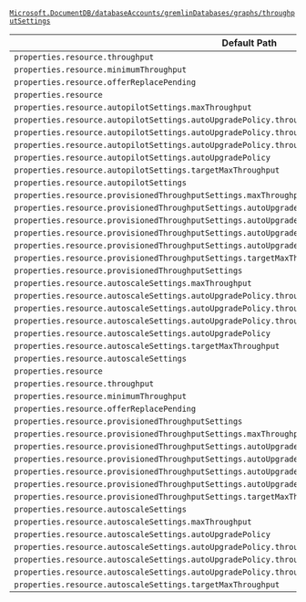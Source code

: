 [`Microsoft.DocumentDB/databaseAccounts/gremlinDatabases/graphs/throughputSettings`](https://docs.microsoft.com/en-us/azure/templates/microsoft.documentdb/databaseaccounts/gremlindatabases/graphs/throughputsettings)

| Default Path | Alias |
|---|---|
| `properties.resource.throughput` | `Microsoft.DocumentDB/databaseAccounts/gremlinDatabases/graphs/throughputSettings/default.resource.throughput` |
| `properties.resource.minimumThroughput` | `Microsoft.DocumentDB/databaseAccounts/gremlinDatabases/graphs/throughputSettings/default.resource.minimumThroughput` |
| `properties.resource.offerReplacePending` | `Microsoft.DocumentDB/databaseAccounts/gremlinDatabases/graphs/throughputSettings/default.resource.offerReplacePending` |
| `properties.resource` | `Microsoft.DocumentDB/databaseAccounts/gremlinDatabases/graphs/throughputSettings/default.resource` |
| `properties.resource.autopilotSettings.maxThroughput` | `Microsoft.DocumentDB/databaseAccounts/gremlinDatabases/graphs/throughputSettings/default.resource.autopilotSettings.maxThroughput` |
| `properties.resource.autopilotSettings.autoUpgradePolicy.throughputPolicy.isEnabled` | `Microsoft.DocumentDB/databaseAccounts/gremlinDatabases/graphs/throughputSettings/default.resource.autopilotSettings.autoUpgradePolicy.throughputPolicy.isEnabled` |
| `properties.resource.autopilotSettings.autoUpgradePolicy.throughputPolicy.incrementPercent` | `Microsoft.DocumentDB/databaseAccounts/gremlinDatabases/graphs/throughputSettings/default.resource.autopilotSettings.autoUpgradePolicy.throughputPolicy.incrementPercent` |
| `properties.resource.autopilotSettings.autoUpgradePolicy.throughputPolicy` | `Microsoft.DocumentDB/databaseAccounts/gremlinDatabases/graphs/throughputSettings/default.resource.autopilotSettings.autoUpgradePolicy.throughputPolicy` |
| `properties.resource.autopilotSettings.autoUpgradePolicy` | `Microsoft.DocumentDB/databaseAccounts/gremlinDatabases/graphs/throughputSettings/default.resource.autopilotSettings.autoUpgradePolicy` |
| `properties.resource.autopilotSettings.targetMaxThroughput` | `Microsoft.DocumentDB/databaseAccounts/gremlinDatabases/graphs/throughputSettings/default.resource.autopilotSettings.targetMaxThroughput` |
| `properties.resource.autopilotSettings` | `Microsoft.DocumentDB/databaseAccounts/gremlinDatabases/graphs/throughputSettings/default.resource.autopilotSettings` |
| `properties.resource.provisionedThroughputSettings.maxThroughput` | `Microsoft.DocumentDB/databaseAccounts/gremlinDatabases/graphs/throughputSettings/default.resource.provisionedThroughputSettings.maxThroughput` |
| `properties.resource.provisionedThroughputSettings.autoUpgradePolicy.throughputPolicy.isEnabled` | `Microsoft.DocumentDB/databaseAccounts/gremlinDatabases/graphs/throughputSettings/default.resource.provisionedThroughputSettings.autoUpgradePolicy.throughputPolicy.isEnabled` |
| `properties.resource.provisionedThroughputSettings.autoUpgradePolicy.throughputPolicy.incrementPercent` | `Microsoft.DocumentDB/databaseAccounts/gremlinDatabases/graphs/throughputSettings/default.resource.provisionedThroughputSettings.autoUpgradePolicy.throughputPolicy.incrementPercent` |
| `properties.resource.provisionedThroughputSettings.autoUpgradePolicy.throughputPolicy` | `Microsoft.DocumentDB/databaseAccounts/gremlinDatabases/graphs/throughputSettings/default.resource.provisionedThroughputSettings.autoUpgradePolicy.throughputPolicy` |
| `properties.resource.provisionedThroughputSettings.autoUpgradePolicy` | `Microsoft.DocumentDB/databaseAccounts/gremlinDatabases/graphs/throughputSettings/default.resource.provisionedThroughputSettings.autoUpgradePolicy` |
| `properties.resource.provisionedThroughputSettings.targetMaxThroughput` | `Microsoft.DocumentDB/databaseAccounts/gremlinDatabases/graphs/throughputSettings/default.resource.provisionedThroughputSettings.targetMaxThroughput` |
| `properties.resource.provisionedThroughputSettings` | `Microsoft.DocumentDB/databaseAccounts/gremlinDatabases/graphs/throughputSettings/default.resource.provisionedThroughputSettings` |
| `properties.resource.autoscaleSettings.maxThroughput` | `Microsoft.DocumentDB/databaseAccounts/gremlinDatabases/graphs/throughputSettings/default.resource.autoscaleSettings.maxThroughput` |
| `properties.resource.autoscaleSettings.autoUpgradePolicy.throughputPolicy.isEnabled` | `Microsoft.DocumentDB/databaseAccounts/gremlinDatabases/graphs/throughputSettings/default.resource.autoscaleSettings.autoUpgradePolicy.throughputPolicy.isEnabled` |
| `properties.resource.autoscaleSettings.autoUpgradePolicy.throughputPolicy.incrementPercent` | `Microsoft.DocumentDB/databaseAccounts/gremlinDatabases/graphs/throughputSettings/default.resource.autoscaleSettings.autoUpgradePolicy.throughputPolicy.incrementPercent` |
| `properties.resource.autoscaleSettings.autoUpgradePolicy.throughputPolicy` | `Microsoft.DocumentDB/databaseAccounts/gremlinDatabases/graphs/throughputSettings/default.resource.autoscaleSettings.autoUpgradePolicy.throughputPolicy` |
| `properties.resource.autoscaleSettings.autoUpgradePolicy` | `Microsoft.DocumentDB/databaseAccounts/gremlinDatabases/graphs/throughputSettings/default.resource.autoscaleSettings.autoUpgradePolicy` |
| `properties.resource.autoscaleSettings.targetMaxThroughput` | `Microsoft.DocumentDB/databaseAccounts/gremlinDatabases/graphs/throughputSettings/default.resource.autoscaleSettings.targetMaxThroughput` |
| `properties.resource.autoscaleSettings` | `Microsoft.DocumentDB/databaseAccounts/gremlinDatabases/graphs/throughputSettings/default.resource.autoscaleSettings` |
| `properties.resource` | `Microsoft.DocumentDB/databaseAccounts/gremlinDatabases/graphs/throughputSettings/resource` |
| `properties.resource.throughput` | `Microsoft.DocumentDB/databaseAccounts/gremlinDatabases/graphs/throughputSettings/resource.throughput` |
| `properties.resource.minimumThroughput` | `Microsoft.DocumentDB/databaseAccounts/gremlinDatabases/graphs/throughputSettings/resource.minimumThroughput` |
| `properties.resource.offerReplacePending` | `Microsoft.DocumentDB/databaseAccounts/gremlinDatabases/graphs/throughputSettings/resource.offerReplacePending` |
| `properties.resource.provisionedThroughputSettings` | `Microsoft.DocumentDB/databaseAccounts/gremlinDatabases/graphs/throughputSettings/resource.provisionedThroughputSettings` |
| `properties.resource.provisionedThroughputSettings.maxThroughput` | `Microsoft.DocumentDB/databaseAccounts/gremlinDatabases/graphs/throughputSettings/resource.provisionedThroughputSettings.maxThroughput` |
| `properties.resource.provisionedThroughputSettings.autoUpgradePolicy` | `Microsoft.DocumentDB/databaseAccounts/gremlinDatabases/graphs/throughputSettings/resource.provisionedThroughputSettings.autoUpgradePolicy` |
| `properties.resource.provisionedThroughputSettings.autoUpgradePolicy.throughputPolicy` | `Microsoft.DocumentDB/databaseAccounts/gremlinDatabases/graphs/throughputSettings/resource.provisionedThroughputSettings.autoUpgradePolicy.throughputPolicy` |
| `properties.resource.provisionedThroughputSettings.autoUpgradePolicy.throughputPolicy.isEnabled` | `Microsoft.DocumentDB/databaseAccounts/gremlinDatabases/graphs/throughputSettings/resource.provisionedThroughputSettings.autoUpgradePolicy.throughputPolicy.isEnabled` |
| `properties.resource.provisionedThroughputSettings.autoUpgradePolicy.throughputPolicy.incrementPercent` | `Microsoft.DocumentDB/databaseAccounts/gremlinDatabases/graphs/throughputSettings/resource.provisionedThroughputSettings.autoUpgradePolicy.throughputPolicy.incrementPercent` |
| `properties.resource.provisionedThroughputSettings.targetMaxThroughput` | `Microsoft.DocumentDB/databaseAccounts/gremlinDatabases/graphs/throughputSettings/resource.provisionedThroughputSettings.targetMaxThroughput` |
| `properties.resource.autoscaleSettings` | `Microsoft.DocumentDB/databaseAccounts/gremlinDatabases/graphs/throughputSettings/resource.autoscaleSettings` |
| `properties.resource.autoscaleSettings.maxThroughput` | `Microsoft.DocumentDB/databaseAccounts/gremlinDatabases/graphs/throughputSettings/resource.autoscaleSettings.maxThroughput` |
| `properties.resource.autoscaleSettings.autoUpgradePolicy` | `Microsoft.DocumentDB/databaseAccounts/gremlinDatabases/graphs/throughputSettings/resource.autoscaleSettings.autoUpgradePolicy` |
| `properties.resource.autoscaleSettings.autoUpgradePolicy.throughputPolicy` | `Microsoft.DocumentDB/databaseAccounts/gremlinDatabases/graphs/throughputSettings/resource.autoscaleSettings.autoUpgradePolicy.throughputPolicy` |
| `properties.resource.autoscaleSettings.autoUpgradePolicy.throughputPolicy.isEnabled` | `Microsoft.DocumentDB/databaseAccounts/gremlinDatabases/graphs/throughputSettings/resource.autoscaleSettings.autoUpgradePolicy.throughputPolicy.isEnabled` |
| `properties.resource.autoscaleSettings.autoUpgradePolicy.throughputPolicy.incrementPercent` | `Microsoft.DocumentDB/databaseAccounts/gremlinDatabases/graphs/throughputSettings/resource.autoscaleSettings.autoUpgradePolicy.throughputPolicy.incrementPercent` |
| `properties.resource.autoscaleSettings.targetMaxThroughput` | `Microsoft.DocumentDB/databaseAccounts/gremlinDatabases/graphs/throughputSettings/resource.autoscaleSettings.targetMaxThroughput` |


